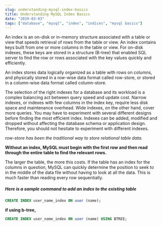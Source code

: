 ```yaml
---
slug: understanding-mysql-index-basics
title: Understanding MySQL Index Basics
date: "2019-03-03"
tags: ["database", "mysql", "index", "indices", "mysql basics"]
---
```


An index is an on-disk or in-memory structure associated with a table or view that speeds retrieval of rows from the table or view. An index contains keys built from one or more columns in the table or view. For on-disk indexes, these keys are stored in a structure (B-tree) that enabled SQL server to find the row or rows associated with the key values quickly and efficiently.

An index stores data logically organized as a table with rows on columns, and physically stored in a row-wise data format called row-store, or stored in a column-wise data format called column-store.

The selection of the right indexes for a database and its workload is a complex balancing act between query speed and update cost. Narrow indexes, or indexes with few columns in the index key, require less disk space and maintenance overhead. Wide indexes, on the other hand, cover more queries. You may have to experiment with several different designs before finding the most efficient index. Indexes can be added, modified and dropped without affecting the database schema or application design. Therefore, you should not hesitate to experiment with different indexes.

_row-store has been the traditional way to store relational table data._

**Without an index, MySQL must begin with the first row and then read through the entire table to find the relevant rows.**

The larger the table, the more this costs. If the table has an index for the columns in question, MySQL can quickly determine the position to seek to in the middle of the data file without having to look at all the data. This is much faster than reading every row sequentially.

##### Here is a sample command to add an index to the existing table

```sql
CREATE INDEX user_name_index ON user (name);
```

**if using b-tree,**

```sql
CREATE INDEX user_name_index ON user (name) USING BTREE;
```
